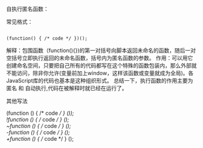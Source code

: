 自执行匿名函数：

常见格式：  
  
<pre><code>
(function() { /* code */ })();
</pre></code>  
  
解释：包围函数（function(){})的第一对括号向脚本返回未命名的函数，随后一对空括号立即执行返回的未命名函数，括号内为匿名函数的参数。
作用：可以用它创建命名空间，只要把自己所有的代码都写在这个特殊的函数包装内，那么外部就不能访问，除非你允许(变量前加上window，这样该函数或变量就成为全局)。各JavaScript库的代码也基本是这种组织形式。
总结一下，执行函数的作用主要为 匿名 和 自动执行,代码在被解释时就已经在运行了。

其他写法  
  
(function () { /* code */ } ());   
!function () { /* code */ } ();  
~function () { /* code */ } ();  
-function () { /* code */ } ();  
+function () { /* code */ } ();  
